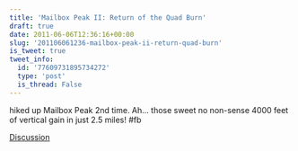 ```yaml
---
title: 'Mailbox Peak II: Return of the Quad Burn'
draft: true
date: 2011-06-06T12:36:16+00:00
slug: '201106061236-mailbox-peak-ii-return-quad-burn'
is_tweet: true
tweet_info:
  id: '77609731895734272'
  type: 'post'
  is_thread: False
---
```




hiked up Mailbox Peak 2nd time. Ah... those sweet no non-sense 4000 feet of vertical gain in just 2.5 miles! #fb

[Discussion](https://x.com/sytelus/status/77609731895734272)
